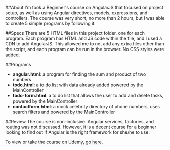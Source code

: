 ##About
I'm took a Beginner's course on AngularJS that focused on project setup, as well as using Angular directives, models, expressions, and controllers. The course was very short, no more than 2 hours, but I was able to create 5 simple programs by following it.

##Specs
There are 5 HTML files in this project folder, one for each program.  Each program has HTML and JS code within the file, and I used a CDN to add AngularJS.  This allowed me to not add any extra files other than the script, and each program can be run in the browser.  No CSS styles were added.

##Programs
- **angular.html**: a program for finding the sum and product of two numbers
- **todo.html**: a to do list with data already added powered by the MainController
- **todo-form.html**: a to do list that allows the user to add and delete tasks, powered by the MainController
- **contactform.html**: a mock celebrity directory of phone numbers, uses search filters and powered by the MainController

##Review
The course is non-inclusive. Angular services, factories, and routing was not discussed.  However, it is a decent course for a beginner looking to find out if Angular is the right framework for she/he to use.

To view or take the course on Udemy, go [here](https://www.udemy.com/learn-angular-js-for-beginners/learn/#/).
